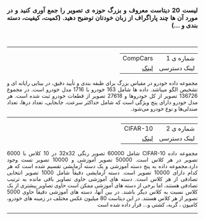 <div dir="rtl" align="justify">
<h3>لیست 20 دیتاست معروف و بزرگ حوزه ی تصویر را جمع آوری کنید و در مورد آن ها چند پاراگراف از زبان خودتان توضیح دهید. (کمیت، کیفیت، دسته بندی و ...)</h3><br/>
</div>
<hr/>

<div dir="rtl" align="justify">
  <table>
 <tr>
   <td>شماره ی 1</td>
   <td>CompCars</td>
 </tr>
  <tr>
    <td>لینک دسترسی</td>
    <td><a href="http://ai.stanford.edu/~jkrause/cars/car_dataset.html">لینک</a></td>
  </tr>
</table>
  مجموعه داده خودرو در مقیاس بزرگ برای طبقه بندی و تأیید دقیق، در بینایی رایانه ای و تشخیص الگو میباشد. داده ها شامل 163 خودرو با 1716 مدل خودرو است. در مجموع 136726 تصویر از کل خودروها و 27618 تصویر از قطعات خودرو ثبت شده است. هر مدل خودرو دارای پنج ویژگی است که شامل حداکثر سرعت، جابجایی، تعداد درها، تعداد صندلی‌ها و نوع خودرو می‌شود.
</div><hr/>


<div dir="rtl" align="justify">
  <table>
 <tr>
   <td>شماره ی 2</td>
   <td>CIFAR-10</td>
 </tr>
  <tr>
    <td>لینک دسترسی</td>
    <td><a href="https://www.cs.toronto.edu/~kriz/cifar.html">لینک</a></td>
  </tr>
</table>
  مجموعه داده CIFAR-10 شامل 60000 تصویر رنگی 32x32 در 10 کلاس با 6000 تصویر در هر کلاس است. 50000 تصویر آموزشی و 10000 تصویر تست وجود دارد.مجموعه داده به پنج دسته آموزشی و یک دسته آزمایشی تقسیم شده است که هر کدام دارای 10000 تصویر است. دسته آزمایشی دقیقاً شامل 1000 تصویر انتخابی تصادفی از هر کلاس است. دسته های آموزشی حاوی تصاویر باقی مانده به ترتیب تصادفی هستند، اما برخی از دسته های آموزشی ممکن است حاوی تصاویر بیشتری از یک کلاس نسبت به کلاس دیگر باشند. در بین آنها، دسته های آموزشی دقیقاً حاوی 5000 تصویر از هر کلاس هستند.
   در این دیتاست 80 میلیون عکس مختلف در زمینه های خودرو، کامیون ، گربه، کشتی و... قرار داده شده است
</div><hr/>
